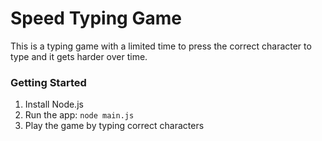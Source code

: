 # Speed Typing Game

This is a typing game with a limited time to press the correct character to type and it gets harder over time.

### Getting Started

1. Install Node.js
2. Run the app: `node main.js`
3. Play the game by typing correct characters

